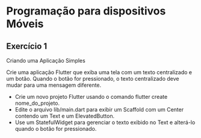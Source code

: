 # Programação para dispositivos Móveis

## Exercício 1
Criando uma Aplicação Simples

Crie uma aplicação Flutter que exiba uma tela com um texto centralizado e um botão. Quando o botão for pressionado, o texto centralizado deve mudar para uma mensagem diferente.
 - Crie um novo projeto Flutter usando o comando flutter create nome_do_projeto.
 - Edite o arquivo lib/main.dart para exibir um Scaffold com um Center contendo um Text e um ElevatedButton.
 - Use um StatefulWidget para gerenciar o texto exibido no Text e alterá-lo quando o botão for pressionado.
